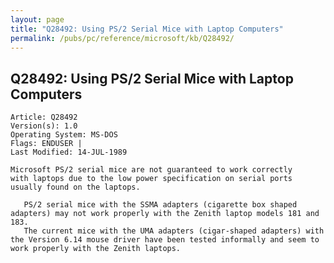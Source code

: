 ```yaml
---
layout: page
title: "Q28492: Using PS/2 Serial Mice with Laptop Computers"
permalink: /pubs/pc/reference/microsoft/kb/Q28492/
---
```


## Q28492: Using PS/2 Serial Mice with Laptop Computers

	Article: Q28492
	Version(s): 1.0
	Operating System: MS-DOS
	Flags: ENDUSER |
	Last Modified: 14-JUL-1989
	
	Microsoft PS/2 serial mice are not guaranteed to work correctly
	with laptops due to the low power specification on serial ports
	usually found on the laptops.
	
	   PS/2 serial mice with the SSMA adapters (cigarette box shaped
	adapters) may not work properly with the Zenith laptop models 181 and
	183.
	   The current mice with the UMA adapters (cigar-shaped adapters) with
	the Version 6.14 mouse driver have been tested informally and seem to
	work properly with the Zenith laptops.
